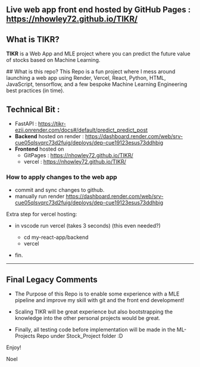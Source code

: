 ## Live web app front end hosted by **GitHub Pages** : **https://nhowley72.github.io/TIKR/**

## What is TIKR? 
**TIKR** is a Web App and MLE project where you can predict the future value of stocks based on Machine Learning. 

## What is this repo?
This Repo is a fun project where I mess around launching a web app using Render, Vercel, React, Python, HTML, JavaScript, tensorflow, and a few bespoke Machine Learning Engineering best practices (in time). 

## Technical Bit :
- FastAPI : https://tikr-ezii.onrender.com/docs#/default/predict_predict_post
- **Backend** hosted on render : https://dashboard.render.com/web/srv-cue05qlsvqrc73d2fuig/deploys/dep-cue19123esus73ddhbig
- **Frontend** hosted on 
    - GitPages : https://nhowley72.github.io/TIKR/
    - vercel : https://nhowley72.github.io/TIKR/

### How to apply changes to the web app
- commit and sync changes to github. 
- manually run render https://dashboard.render.com/web/srv-cue05qlsvqrc73d2fuig/deploys/dep-cue19123esus73ddhbig

Extra step for vercel hosting: 
- in vscode run vercel (takes 3 seconds) (this even needed?)
    - cd my-react-app/backend
    - vercel 

- fin.
----

## Final Legacy Comments
- The Purpose of this Repo is to enable some experience with a MLE pipeline and improve my skill with git and the front end development! 
- Scaling TIKR will be great experience but also bootstrapping the knowledge into the other personal projects would be great.

- Finally, all testing code before implementation will be made in the ML-Projects Repo under Stock_Project folder :D 

Enjoy! 

Noel

